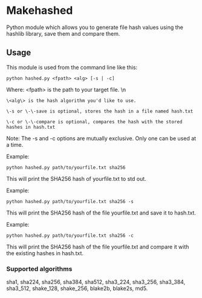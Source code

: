 # Makehashed

Python module which allows you to generate file hash values using the hashlib library, save them and compare them.

## Usage

This module is used from the command line like this:

	python hashed.py <fpath> <alg> [-s | -c]

Where:
	\<fpath\> is the path to your target file. \n
	
	\<alg\> is the hash algorithm you'd like to use. 
	
	\-s or \-\-save is optional, stores the hash in a file named hash.txt
	
	\-c or \-\-compare is optional, compares the hash with the stored hashes in hash.txt

Note: The -s and -c options are mutually exclusive. Only one can be used at a time.

Example:
	
	python hashed.py path/to/yourfile.txt sha256
		
This will print the SHA256 hash of yourfile.txt to std out.

Example:
	
	python hashed.py path/to/yourfile.txt sha256 -s

This will print the SHA256 hash of the file yourfile.txt and save it to hash.txt.

Example:
	
	python hashed.py path/to/yourfile.txt sha256 -c

This will print the SHA256 hash of the file yourfile.txt and compare it with the existing hashes in hash.txt.
	
### Supported algorithms

sha1, sha224, sha256, sha384, sha512, sha3_224, sha3_256, sha3_384, sha3_512, shake_128, shake_256, blake2b, blake2s, md5.

